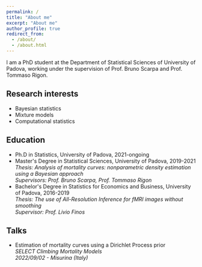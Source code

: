 ```yaml
---
permalink: /
title: "About me"
excerpt: "About me"
author_profile: true
redirect_from: 
  - /about/
  - /about.html
---
```


I am a PhD student at the Department of Statistical Sciences of University of Padova, working under the supervision of Prof. Bruno Scarpa and Prof. Tommaso Rigon.

Research interests
----
* Bayesian statistics
* Mixture models
* Computational statistics

Education
----
* Ph.D in Statistics, University of Padova, 2021-ongoing
* Master's Degree in Statistical Sciences, University of Padova, 2019-2021<br />
  *Thesis: Analysis of mortality curves: nonparametric density estimation using a Bayesian approach*<br />
  *Supervisors: Prof. Bruno Scarpa, Prof. Tommaso Rigon*
* Bachelor's Degree in Statistics for Economics and Business, University of Padova, 2016-2019<br />
  *Thesis: The use of *All-Resolution Inference* for fMRI images without smoothing*<br />
  *Supervisor: Prof. Livio Finos*

Talks
----
* Estimation of mortality curves using a Dirichlet Process prior<br />
  *SELECT Climbing Mortality Models*<br />
  *2022/09/02 - Misurina (Italy)*


